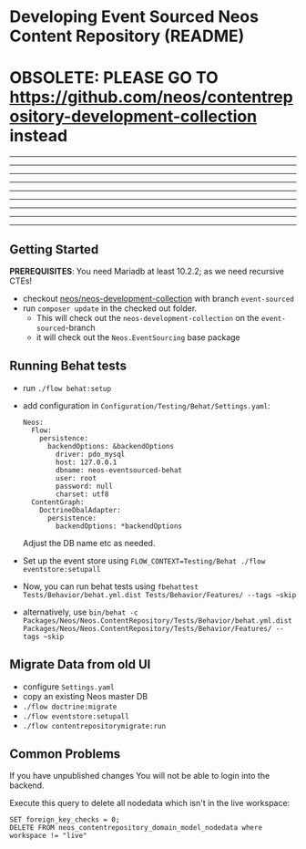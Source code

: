 # Developing Event Sourced Neos Content Repository (README)

# OBSOLETE: PLEASE GO TO https://github.com/neos/contentrepository-development-collection instead

----
----
----
----
----
----
----
----
----


## Getting Started

**PREREQUISITES**: You need Mariadb at least 10.2.2; as we need recursive CTEs!

- checkout [neos/neos-development-collection](https://github.com/neos/neos-development-collection/) with branch `event-sourced`
- run `composer update` in the checked out folder.
  - This will check out the `neos-development-collection` on the `event-sourced`-branch
  - it will check out the `Neos.EventSourcing` base package


## Running Behat tests

- run `./flow behat:setup`

- add configuration in `Configuration/Testing/Behat/Settings.yaml`:

    ```
    Neos:
      Flow:
        persistence:
          backendOptions: &backendOptions
            driver: pdo_mysql
            host: 127.0.0.1
            dbname: neos-eventsourced-behat
            user: root
            password: null
            charset: utf8
      ContentGraph:
        DoctrineDbalAdapter:
          persistence:
            backendOptions: *backendOptions
    ```

    Adjust the DB name etc as needed.

- Set up the event store using `FLOW_CONTEXT=Testing/Behat ./flow eventstore:setupall`

- Now, you can run behat tests using `fbehattest Tests/Behavior/behat.yml.dist Tests/Behavior/Features/ --tags ~skip`
- alternatively, use `bin/behat -c Packages/Neos/Neos.ContentRepository/Tests/Behavior/behat.yml.dist Packages/Neos/Neos.ContentRepository/Tests/Behavior/Features/ --tags ~skip`


## Migrate Data from old UI

- configure `Settings.yaml`
- copy an existing Neos master DB
- `./flow doctrine:migrate`
- `./flow eventstore:setupall`
- `./flow contentrepositorymigrate:run`

## Common Problems
If you have unpublished changes
You will not be able to login into the backend.

Execute this query to delete all nodedata which isn't in the live workspace:
```
SET foreign_key_checks = 0;
DELETE FROM neos_contentrepository_domain_model_nodedata where workspace != "live"
```
